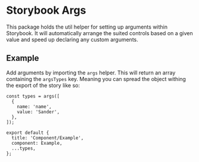 # Storybook Args

This package holds the util helper for setting up arguments within Storybook. It will automatically arrange the suited controls based on a given value and speed up declaring any custom arguments.

## Example

Add arguments by importing the `args` helper. This will return an array containing the `argsTypes` key. Meaning you can spread the object withing the export of the story like so:

```
const types = args([
  {
    name: 'name',
    value: 'Sander',
  },
]);

export default {
  title: 'Component/Example',
  component: Example,
  ...types,
};
```

